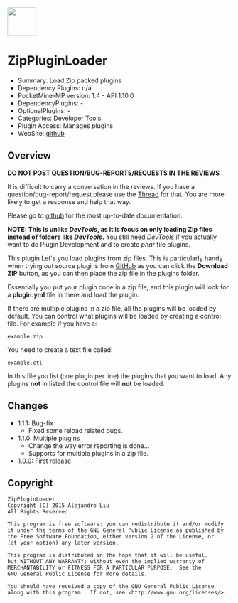 <img src="https://raw.githubusercontent.com/alejandroliu/pocketmine-plugins/master/Media/ZipPlugin-icon.png" style="width:64px;height:64px" width="64" height="64"/>

# ZipPluginLoader

* Summary: Load Zip packed plugins
* Dependency Plugins: n/a
* PocketMine-MP version: 1.4 - API 1.10.0
* DependencyPlugins: -
* OptionalPlugins: -
* Categories: Developer Tools
* Plugin Access: Manages plugins
* WebSite: [github](https://github.com/alejandroliu/pocketmine-plugins/tree/master/ZipPluginLoader)

## Overview

**DO NOT POST QUESTION/BUG-REPORTS/REQUESTS IN THE REVIEWS**

It is difficult to carry a conversation in the reviews.  If you have a
question/bug-report/request please use the
[Thread](http://forums.pocketmine.net/threads/zippluginloader.8924/) for
that.  You are more likely to get a response and help that way.

Please go to
[github](https://github.com/alejandroliu/pocketmine-plugins/tree/master/ZipPluginLoader)
for the most up-to-date documentation.


**NOTE: This is unlike _DevTools_, as it is focus on only loading Zip files
instead of folders like _DevTools_.**  You still need _DevTools_ if
you actually want to do Plugin Development and to create _phar_ file
plugins.

This plugin Let's you load plugins from zip files.  This is
particularly handy when trying out source plugins from
[GitHub](http://github.com) as you can click the **Download ZIP**
button, as you can then place the zip file in the plugins folder.

Essentially you put your plugin code in a zip file, and this plugin
will look for a **plugin.yml** file in there and load the plugin.

If there are multiple plugins in a zip file, all the plugins will be
loaded by default.  You can control what plugins will be loaded by
creating a control file.  For example if you have a:

	example.zip

You need to create a text file called:

	example.ctl

In this file you list (one plugin per line) the plugins that you want
to load.  Any plugins **not** in listed the control file will **not** be
loaded.

## Changes

* 1.1.1: Bug-fix
  - Fixed some reload related bugs.
* 1.1.0: Multiple plugins
  * Change the way error reporting is done...
  * Supports for multiple plugins in a zip file.
* 1.0.0: First release

## Copyright

    ZipPluginLoader
    Copyright (C) 2015 Alejandro Liu
    All Rights Reserved.

    This program is free software: you can redistribute it and/or modify
    it under the terms of the GNU General Public License as published by
    the Free Software Foundation, either version 2 of the License, or
    (at your option) any later version.

    This program is distributed in the hope that it will be useful,
    but WITHOUT ANY WARRANTY; without even the implied warranty of
    MERCHANTABILITY or FITNESS FOR A PARTICULAR PURPOSE.  See the
    GNU General Public License for more details.

    You should have received a copy of the GNU General Public License
    along with this program.  If not, see <http://www.gnu.org/licenses/>.
